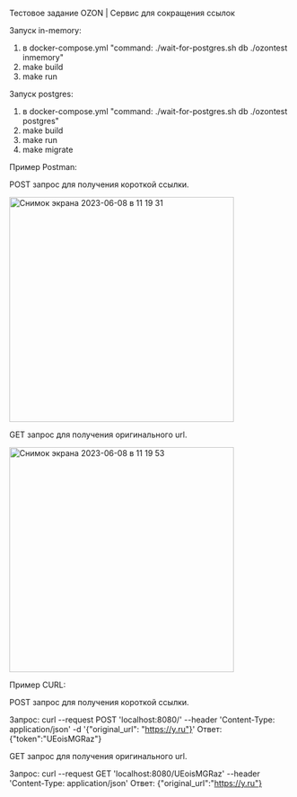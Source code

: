 Тестовое задание OZON | Сервис для сокращения ссылок

Запуск in-memory:
1. в docker-compose.yml "command: ./wait-for-postgres.sh db ./ozontest inmemory"
2. make build
3. make run

Запуск postgres:
1. в docker-compose.yml "command: ./wait-for-postgres.sh db ./ozontest postgres"
2. make build
3. make run
4. make migrate

Пример Postman:

POST запрос для получения короткой ссылки.

<img width="400" alt="Снимок экрана 2023-06-08 в 11 19 31" src="https://github.com/NickKlode/ozon-urlshortener/assets/83373008/a133bb02-8d7c-4234-b15c-09f8c62d94ad">


GET запрос для получения оригинального url.

<img width="400" alt="Снимок экрана 2023-06-08 в 11 19 53" src="https://github.com/NickKlode/ozon-urlshortener/assets/83373008/b9a6a173-0a5c-4f1c-8281-29aafc84e30e">

Пример CURL:

POST запрос для получения короткой ссылки.

Запрос: curl --request POST 'localhost:8080/' --header 'Content-Type: application/json' -d '{"original_url": "https://y.ru"}'
Ответ: {"token":"UEoisMGRaz"}

GET запрос для получения оригинального url.

Запрос: curl --request GET 'localhost:8080/UEoisMGRaz' --header 'Content-Type: application/json'
Ответ: {"original_url":"https://y.ru"}
